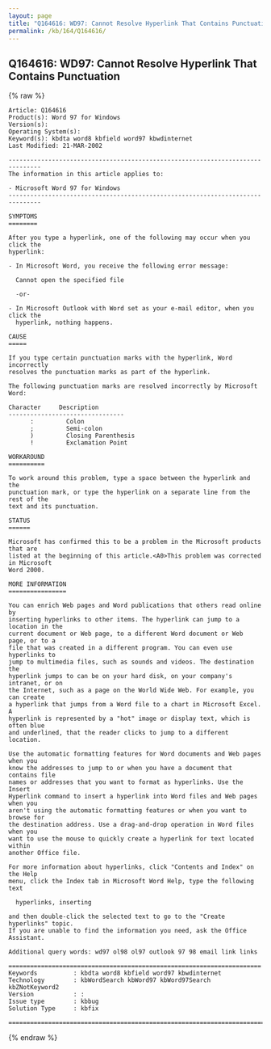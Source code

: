 ```yaml
---
layout: page
title: "Q164616: WD97: Cannot Resolve Hyperlink That Contains Punctuation"
permalink: /kb/164/Q164616/
---
```


## Q164616: WD97: Cannot Resolve Hyperlink That Contains Punctuation

{% raw %}

	Article: Q164616
	Product(s): Word 97 for Windows
	Version(s): 
	Operating System(s): 
	Keyword(s): kbdta word8 kbfield word97 kbwdinternet
	Last Modified: 21-MAR-2002
	
	-------------------------------------------------------------------------------
	The information in this article applies to:
	
	- Microsoft Word 97 for Windows 
	-------------------------------------------------------------------------------
	
	SYMPTOMS
	========
	
	After you type a hyperlink, one of the following may occur when you click the
	hyperlink:
	
	- In Microsoft Word, you receive the following error message:
	
	  Cannot open the specified file
	
	  -or-
	
	- In Microsoft Outlook with Word set as your e-mail editor, when you click the
	  hyperlink, nothing happens.
	
	CAUSE
	=====
	
	If you type certain punctuation marks with the hyperlink, Word incorrectly
	resolves the punctuation marks as part of the hyperlink.
	
	The following punctuation marks are resolved incorrectly by Microsoft Word:
	
	Character     Description
	--------------------------------
	      :         Colon
	      ;         Semi-colon
	      )         Closing Parenthesis
	      !         Exclamation Point
	
	WORKAROUND
	==========
	
	To work around this problem, type a space between the hyperlink and the
	punctuation mark, or type the hyperlink on a separate line from the rest of the
	text and its punctuation.
	
	STATUS
	======
	
	Microsoft has confirmed this to be a problem in the Microsoft products that are
	listed at the beginning of this article.<A0>This problem was corrected in Microsoft
	Word 2000.
	
	MORE INFORMATION
	================
	
	You can enrich Web pages and Word publications that others read online by
	inserting hyperlinks to other items. The hyperlink can jump to a location in the
	current document or Web page, to a different Word document or Web page, or to a
	file that was created in a different program. You can even use hyperlinks to
	jump to multimedia files, such as sounds and videos. The destination the
	hyperlink jumps to can be on your hard disk, on your company's intranet, or on
	the Internet, such as a page on the World Wide Web. For example, you can create
	a hyperlink that jumps from a Word file to a chart in Microsoft Excel. A
	hyperlink is represented by a "hot" image or display text, which is often blue
	and underlined, that the reader clicks to jump to a different location.
	
	Use the automatic formatting features for Word documents and Web pages when you
	know the addresses to jump to or when you have a document that contains file
	names or addresses that you want to format as hyperlinks. Use the Insert
	Hyperlink command to insert a hyperlink into Word files and Web pages when you
	aren't using the automatic formatting features or when you want to browse for
	the destination address. Use a drag-and-drop operation in Word files when you
	want to use the mouse to quickly create a hyperlink for text located within
	another Office file.
	
	For more information about hyperlinks, click "Contents and Index" on the Help
	menu, click the Index tab in Microsoft Word Help, type the following text
	
	  hyperlinks, inserting
	
	and then double-click the selected text to go to the "Create hyperlinks" topic.
	If you are unable to find the information you need, ask the Office Assistant.
	
	Additional query words: wd97 ol98 ol97 outlook 97 98 email link links
	
	======================================================================
	Keywords          : kbdta word8 kbfield word97 kbwdinternet 
	Technology        : kbWordSearch kbWord97 kbWord97Search kbZNotKeyword2
	Version           : :
	Issue type        : kbbug
	Solution Type     : kbfix
	
	=============================================================================
	

{% endraw %}
